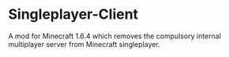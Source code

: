 # Singleplayer-Client
A mod for Minecraft 1.6.4 which removes the compulsory internal multiplayer server from Minecraft singleplayer.
